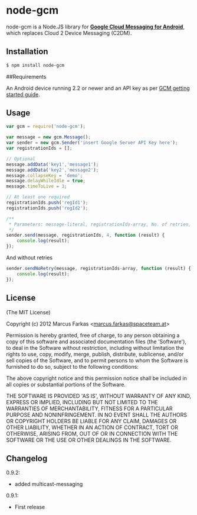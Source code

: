 # node-gcm

node-gcm is a Node.JS library for [**Google Cloud Messaging for Android**](http://developer.android.com/guide/google/gcm/index.html), which replaces Cloud 2 Device Messaging (C2DM).

## Installation
```bash
$ npm install node-gcm
```
##Requirements

An Android device running 2.2 or newer and an API key as per [GCM getting started guide](http://developer.android.com/guide/google/gcm/gs.html).

## Usage

```js
var gcm = require('node-gcm');

var message = new gcm.Message();
var sender = new gcm.Sender('insert Google Server API Key here');
var registrationIds = [];

// Optional
message.addData('key1','message1');
message.addData('key2','message2');
message.collapseKey = 'demo';
message.delayWhileIdle = true;
message.timeToLive = 3;

// At least one required
registrationIds.push('regId1');
registrationIds.push('regId2'); 

/**
 * Parameters: message-literal, registrationIds-array, No. of retries, callback-function
 */
sender.send(message, registrationIds, 4, function (result) {
	console.log(result);
});
```

And without retries
```js
sender.sendNoRetry(message, registrationIds-array, function (result) {
	console.log(result);
});
```

## License 

(The MIT License)

Copyright (c) 2012 Marcus Farkas &lt;marcus.farkas@spaceteam.at&gt;

Permission is hereby granted, free of charge, to any person obtaining
a copy of this software and associated documentation files (the
'Software'), to deal in the Software without restriction, including
without limitation the rights to use, copy, modify, merge, publish,
distribute, sublicense, and/or sell copies of the Software, and to
permit persons to whom the Software is furnished to do so, subject to
the following conditions:

The above copyright notice and this permission notice shall be
included in all copies or substantial portions of the Software.

THE SOFTWARE IS PROVIDED 'AS IS', WITHOUT WARRANTY OF ANY KIND,
EXPRESS OR IMPLIED, INCLUDING BUT NOT LIMITED TO THE WARRANTIES OF
MERCHANTABILITY, FITNESS FOR A PARTICULAR PURPOSE AND NONINFRINGEMENT.
IN NO EVENT SHALL THE AUTHORS OR COPYRIGHT HOLDERS BE LIABLE FOR ANY
CLAIM, DAMAGES OR OTHER LIABILITY, WHETHER IN AN ACTION OF CONTRACT,
TORT OR OTHERWISE, ARISING FROM, OUT OF OR IN CONNECTION WITH THE
SOFTWARE OR THE USE OR OTHER DEALINGS IN THE SOFTWARE.

## Changelog
0.9.2:
 * added multicast-messaging

0.9.1:
 * First release

